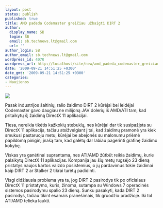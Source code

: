 ```yaml
---
layout: post
status: publish
published: true
title: AMD padeda Codemaster greičiau užbaigti DIRT 2
author:
  display_name: SB
  login: SB
  email: sb.technews.lt@gmail.com
  url: ''
author_login: SB
author_email: sb.technews.lt@gmail.com
wordpress_id: 4070
wordpress_url: http://localhost/site/new/amd_padeda_codemaster_greiciau_uzbaigti_dirt_2/
date: '2009-09-21 14:51:25 +0300'
date_gmt: '2009-09-21 14:51:25 +0300'
categories:
- Naujienos
---
```

<div class="imgright"><img src="http://t1.gstatic.com/images?q=tbn:g8jBGvdR07pnOM:http://www.digitalbattle.com/wp-content/uploads/2009/07/dirt2.jpg"  /></div>
<p>Pasak industrijos šaltinių, ralio žaidimo DIRT 2 kūrėjai bei leidėjai Codemaster gavo daugiau ne milijoną JAV dolerių iš AMD/ATI tam, kad pritaikytų šį žaidimą DirectX 11 aplikacijai.</p>
<p>Tiesa, nereikia tikėtis kažkokių stebuklų, nes kūrėjai dar tik susipažįsta su DirectX 11 aplikacija, tačiau atsižvelgiant į tai, kad žaidimų pramonė yra kiek smukusi pastaruoju metu, kūrėjai be abejonės su malonumu priėmė papildomą piniginį įnašą tam, kad galėtų dar labiau pagerinti grafinę žaidimo kokybę.</p>
<p>Viskas yra ganėtinai suprantama, nes ATI/AMD žūtbūt reikia žaidimų, kurie palaikytų DirectX 11 aplikacijas. Kompanija jau šių metų rugsėjo 23 dieną pristatys naujos kartos vaizdo posistemius, o jų pardavimus tokie žaidimai kaip DIRT 2 ar Stalker 2 tikrai turėtų padidinti.</p>
<p>Visgi didžiausia problema yra ta, jog DIRT 2 pasirodys tik po oficialaus DirectX 11 pristatymo, kuris, žinoma, sutampa su Windows 7 operacinės sistemos pasirodymu spalio 23 dieną. Sunku pasakyti, kada DIRT 2 pasirodys, tačiau tikint esamais pranešimais, tik gruodžio pradžioje. Iki tol ATI/AMD telieka laukti.<br /></p>
